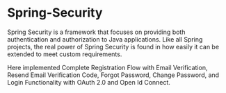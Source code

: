 # Spring-Security
Spring Security is a framework that focuses on providing both authentication and authorization to Java applications. Like all Spring projects, the real power of Spring Security is found in how easily it can be extended to meet custom requirements. 

Here implemented Complete Registration Flow with Email Verification, Resend Email Verification Code, Forgot Password, Change Password, and Login Functionality with OAuth 2.0 and Open Id Connect.
